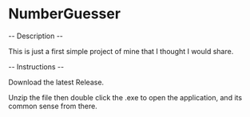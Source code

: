 # NumberGuesser
-- Description --

This is just a first simple project of mine that I thought I would share.


-- Instructions --

Download the latest Release.

Unzip the file then double click the .exe to open the application, and its common sense from there.

